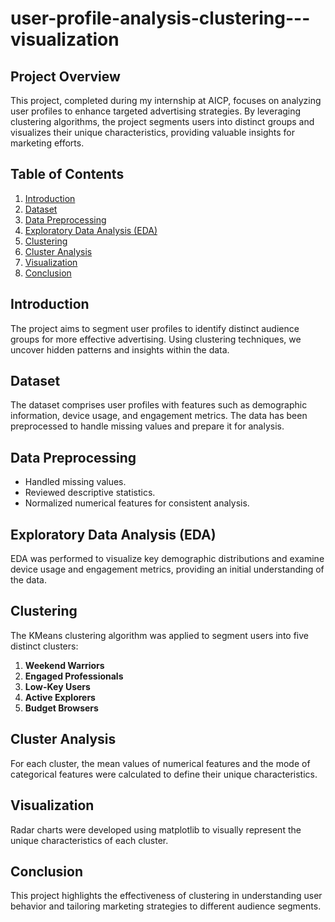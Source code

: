# user-profile-analysis-clustering---visualization

## Project Overview
This project, completed during my internship at AICP, focuses on analyzing user profiles to enhance targeted advertising strategies. By leveraging clustering algorithms, the project segments users into distinct groups and visualizes their unique characteristics, providing valuable insights for marketing efforts.

## Table of Contents
1. [Introduction](#introduction)
2. [Dataset](#dataset)
3. [Data Preprocessing](#data-preprocessing)
4. [Exploratory Data Analysis (EDA)](#exploratory-data-analysis-eda)
5. [Clustering](#clustering)
6. [Cluster Analysis](#cluster-analysis)
7. [Visualization](#visualization)
8. [Conclusion](#conclusion)

## Introduction
The project aims to segment user profiles to identify distinct audience groups for more effective advertising. Using clustering techniques, we uncover hidden patterns and insights within the data.

## Dataset
The dataset comprises user profiles with features such as demographic information, device usage, and engagement metrics. The data has been preprocessed to handle missing values and prepare it for analysis.

## Data Preprocessing
- Handled missing values.
- Reviewed descriptive statistics.
- Normalized numerical features for consistent analysis.

## Exploratory Data Analysis (EDA)
EDA was performed to visualize key demographic distributions and examine device usage and engagement metrics, providing an initial understanding of the data.

## Clustering
The KMeans clustering algorithm was applied to segment users into five distinct clusters:
1. **Weekend Warriors**
2. **Engaged Professionals**
3. **Low-Key Users**
4. **Active Explorers**
5. **Budget Browsers**

## Cluster Analysis
For each cluster, the mean values of numerical features and the mode of categorical features were calculated to define their unique characteristics.

## Visualization
Radar charts were developed using matplotlib to visually represent the unique characteristics of each cluster.

## Conclusion
This project highlights the effectiveness of clustering in understanding user behavior and tailoring marketing strategies to different audience segments.
